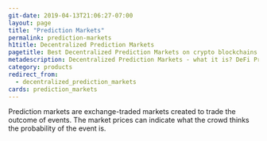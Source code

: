 ```yaml
---
git-date: 2019-04-13T21:06:27-07:00
layout: page
title: "Prediction Markets"
permalink: prediction-markets
h1title: Decentralized Prediction Markets
pagetitle: Best Decentralized Prediction Markets on crypto blockchains  
metadescription: Decentralized Prediction Markets - what it is? DeFi Prediction markets are exchange-traded markets created for the purpose of trading the outcome of events.
category: products
redirect_from:
  - decentralized_prediction_markets
cards: prediction_markets
---
```


Prediction markets are exchange-traded markets created to trade the outcome of events. The market prices can indicate what the crowd thinks the probability of the event is.
